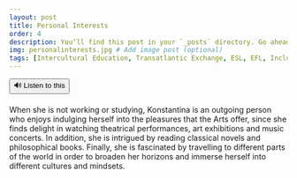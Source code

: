 ```yaml
---
layout: post
title: Personal Interests
order: 4
description: You’ll find this post in your `_posts` directory. Go ahead and edit it and re-build the site to see your changes. # Add post description (optional)
img: personalinterests.jpg # Add image post (optional)
tags: [Intercultural Education, Transatlantic Exchange, ESL, EFL, Inclusive Pedagogy, AI in Education, Multilingualism, Educational Technology, International Collaboration]
---
```

<div style="display: flex; gap: 10px; margin-bottom: 20px;">
  <button id="tts-btn" onclick="toggleRead()" style="cursor: pointer;">🔊 Listen to this</button>
</div>
<div class="tts-target">
<p>
When she is not working or studying, Konstantina is an outgoing person who enjoys indulging herself into the pleasures that the Arts offer, since she finds delight in watching theatrical performances, art exhibitions and music concerts. In addition, she is intrigued by reading classical novels and philosophical books. Finally, she is fascinated by travelling to different parts of the world in order to broaden her horizons and immerse herself into different cultures and mindsets. 
</p>
</div>
<script src="{{ site.baseurl }}/assets/js/tts.js"></script>
